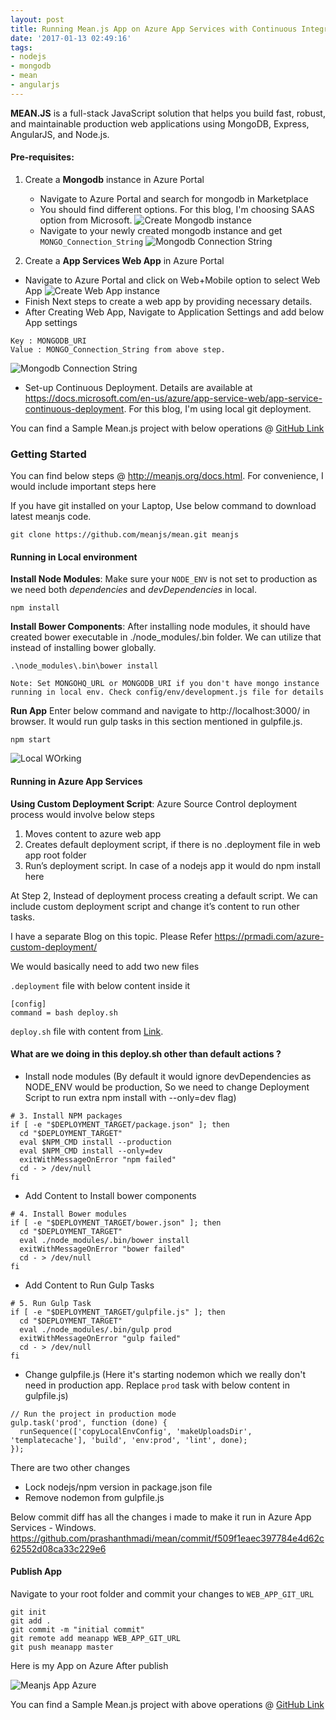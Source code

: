 ```yaml
---
layout: post
title: Running Mean.js App on Azure App Services with Continuous Integration and Delivery
date: '2017-01-13 02:49:16'
tags:
- nodejs
- mongodb
- mean
- angularjs
---
```


**MEAN.JS** is a full-stack JavaScript solution that helps you build fast, robust, and maintainable production web applications using MongoDB, Express, AngularJS, and Node.js.

#### Pre-requisites:
1) Create a **Mongodb** instance in Azure Portal
    * Navigate to Azure Portal and search for mongodb in Marketplace
    * You should find different options. For this blog, I'm choosing SAAS option from Microsoft.
![Create Mongodb instance](/content/images/2017/01/mongo.PNG)
    * Navigate to your newly created mongodb instance and get `MONGO_Connection_String`
![Mongodb Connection String](/content/images/2017/01/mongo_connection.PNG)

2) Create a **App Services Web App** in Azure Portal

* Navigate to Azure Portal and click on Web+Mobile option to select Web App
![Create Web App instance](/content/images/2017/01/webapp.PNG)
* Finish Next steps to create a web app by providing necessary details.
* After Creating Web App, Navigate to Application Settings and add below App settings
```
Key : MONGODB_URI
Value : MONGO_Connection_String from above step.
```
![Mongodb Connection String](/content/images/2017/01/appsettings.PNG)

* Set-up Continuous Deployment. Details are available at https://docs.microsoft.com/en-us/azure/app-service-web/app-service-continuous-deployment. For this blog, I'm using local git deployment.

You can find a Sample Mean.js project with below operations @ [GitHub Link](https://github.com/prashanthmadi/mean)

### Getting Started
You can find below steps @ http://meanjs.org/docs.html. For convenience, I would include important steps here

If you have git installed on your Laptop, Use below command to download latest meanjs code.
```
git clone https://github.com/meanjs/mean.git meanjs
```

#### Running in Local environment
**Install Node Modules**: Make sure your `NODE_ENV` is not set to production as we need both _dependencies_ and _devDependencies_ in local.
```
npm install
```
**Install Bower Components**: After installing node modules, it should have created bower executable in ./node_modules/.bin folder. We can utilize that instead of installing bower globally.
```
.\node_modules\.bin\bower install
```
```
Note: Set MONGOHQ_URL or MONGODB_URI if you don't have mongo instance running in local env. Check config/env/development.js file for details
```
**Run App** Enter below command and navigate to http://localhost:3000/ in browser.
It would run gulp tasks in this section mentioned in gulpfile.js.
```
npm start
```
![Local WOrking](/content/images/2017/01/localworking.PNG)

#### Running in Azure App Services

**Using Custom Deployment Script**: Azure Source Control deployment process would involve below steps

1. Moves content to azure web app
2. Creates default deployment script, if there is no .deployment file in web app root folder
3. Run’s deployment script. In case of a nodejs app it would do npm install here

At Step 2, Instead of deployment process creating a default script. We can include custom deployment script and change it’s content to run other tasks.

I have a separate Blog on this topic. Please Refer https://prmadi.com/azure-custom-deployment/

We would basically need to add two new files

`.deployment` file with below content inside it
```
[config]
command = bash deploy.sh
```
 `deploy.sh` file with content from [Link](https://github.com/prashanthmadi/mean/blob/master/deploy.sh). 

#### What are we doing in this deploy.sh other than default actions ?
* Install node modules (By default it would ignore devDependencies as NODE_ENV would be production, So we need to change Deployment Script to run extra npm install with --only=dev flag)
```
# 3. Install NPM packages
if [ -e "$DEPLOYMENT_TARGET/package.json" ]; then
  cd "$DEPLOYMENT_TARGET"
  eval $NPM_CMD install --production
  eval $NPM_CMD install --only=dev
  exitWithMessageOnError "npm failed"
  cd - > /dev/null
fi
```
* Add Content to Install bower components
```
# 4. Install Bower modules
if [ -e "$DEPLOYMENT_TARGET/bower.json" ]; then
  cd "$DEPLOYMENT_TARGET"
  eval ./node_modules/.bin/bower install
  exitWithMessageOnError "bower failed"
  cd - > /dev/null
fi
```
* Add Content to Run Gulp Tasks
```
# 5. Run Gulp Task
if [ -e "$DEPLOYMENT_TARGET/gulpfile.js" ]; then
  cd "$DEPLOYMENT_TARGET"
  eval ./node_modules/.bin/gulp prod
  exitWithMessageOnError "gulp failed"
  cd - > /dev/null
fi
```

* Change gulpfile.js (Here it's starting nodemon which we really don't need in production app. Replace `prod` task with below content in gulpfile.js)

```
// Run the project in production mode
gulp.task('prod', function (done) {
  runSequence(['copyLocalEnvConfig', 'makeUploadsDir', 'templatecache'], 'build', 'env:prod', 'lint', done);
});
```

There are two other changes

- Lock nodejs/npm version in package.json file
- Remove nodemon from gulpfile.js

Below commit diff has all the changes i made to make it run in Azure App Services - Windows.
https://github.com/prashanthmadi/mean/commit/f509f1eaec397784e4d62c62552d08ca33c229e6

#### Publish App 
Navigate to your root folder and commit your changes to `WEB_APP_GIT_URL`
```
git init  
git add .  
git commit -m "initial commit"  
git remote add meanapp WEB_APP_GIT_URL  
git push meanapp master  
```

Here is my App on Azure After publish

![Meanjs App Azure](/content/images/2017/01/webappworking.PNG)

You can find a Sample Mean.js project with above operations @ [GitHub Link](https://github.com/prashanthmadi/mean)